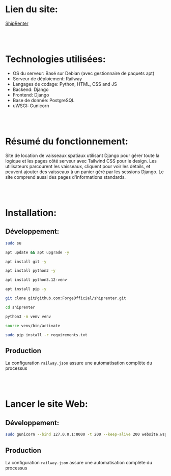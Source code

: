 # Lien du site:
[ShipRenter](shiprenter-production.up.railway.app)

<br>
<br>

# Technologies utilisées:
- OS du serveur: Basé sur Debian (avec gestionnaire de paquets apt)
- Serveur de déploiement: Railway
- Langages de codage: Python, HTML, CSS and JS
- Backend: Django
- Frontend: Django
- Base de donnée: PostgreSQL
- uWSGI: Gunicorn

<br>
<br>

# Résumé du fonctionnement:
Site de location de vaisseaux spatiaux utilisant Django pour gérer toute la logique et les pages côté serveur avec Tailwind CSS pour le design. Les utilisateurs parcourent les vaisseaux, cliquent pour voir les détails, et peuvent ajouter des vaisseaux à un panier géré par les sessions Django. Le site comprend aussi des pages d'informations standards.

<br>
<br>

# Installation:
## Développement:
```bash
sudo su
```
```bash
apt update && apt upgrade -y
```
```bash
apt install git -y
```
```bash
apt install python3 -y
```
```bash
apt install python3.12-venv
```
```bash
apt install pip -y
```
```bash
git clone git@github.com:ForgeOfficial/shiprenter.git
```
```bash
cd shiprenter
```
```bash
python3 -m venv venv
```
```bash
source venv/bin/activate
```
```bash
sudo pip install -r requirements.txt
```

## Production
La configuration ```railway.json``` assure une automatisation complète du processus

<br>
<br>

# Lancer le site Web:
## Développement:
```bash
sudo gunicorn --bind 127.0.0.1:8000 -t 200 --keep-alive 200 website.wsgi
```

## Production
La configuration ```railway.json``` assure une automatisation complète du processus
